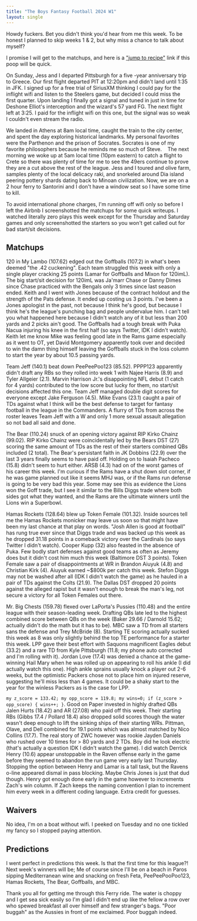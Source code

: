```yaml
---
title: "The Boys Fantasy Football 2024 W1"
layout: single
---
```


Howdy fuckers. Bet you didn't think you'd hear from me this week. To be honest I planned to skip weeks 1 & 2, but why miss a chance to talk about myself?

I promise I will get to the matchups, and here is a ["jump to recipe"](#matchups) link if this poop will be quick.

On Sunday, Jess and I departed Pittsburgh for a five -year anniversary trip to Greece. Our first flight departed PIT at 12:20pm and didn't land until 1:35 in JFK. I signed up for a free trial of SiriusXM thinking I could pay for the inflight wifi and listen to the Steelers game, but decided I could miss the first quarter. Upon landing I finally got a signal and tuned in just in time for Deshone Elliot's interception and the wizard's 57 yard FG. The next flight left at 3:25. I paid for the inflight wifi on this one, but the signal was so weak I couldn't even stream the radio.

We landed in Athens at 8am local time, caught the train to the city center, and spent the day exploring historical landmarks. My personal favorites were the Parthenon and the prison of Socrates. Socrates is one of my favorite philosophers because he reminds me so much of Steve. 
<img src="{{ site.url }}{{ site.baseurl }}/assets/images/PXL_20240909_093515232.jpg" alt="">
<img src="{{ site.url }}{{ site.baseurl }}/assets/images/PXL_20240909_122052182.jpg" alt="">
<img src="{{ site.url }}{{ site.baseurl }}/assets/images/PXL_20240909_100601650.MP.jpg" alt="">
The next morning we woke up at 5am local time (10pm eastern) to catch a flight to Crete so there was plenty of time for me to see the 49ers continue to prove they are a cut above the rest of the league. Jess and I toured and olive farm, samples plenty of the local delicacy raki, and snorkeled around Dia island peering pottery shards dating back to Minoan civilization. Now, we are on a 2 hour ferry to Santorini and I don't have a window seat so I have some time to kill. 

To avoid international phone charges, I'm running off wifi only so before I left the Airbnb I screenshotted the matchups for some quick writeups. I watched literally zero plays this week except for the Thursday and Saturday games and only screenshotted the starters so you won't get called out for bad start/sit decisions.

## Matchups

120 in My Lambo (107.62) edged out the Goffballs (107.2) in what's been deemed "the .42 cuckening". Each team struggled this week with only a single player cracking 25 points (Lamar for Goffballs and Mixon for 120imL). The big start/sit decision for 120imL was Ja'marr Chase or Danny Dimes since Chase practiced with the Bengals only 3 times since last season ended. Keith and I went with Jones because of the contract holdout and the strength of the Pats defense. It ended up costing us 3 points. I've been a Jones apologist in the past, not because I think he's good, but because I think he's the league's punching bag and people undervalue him. I can't tell you what happened here because I didn't watch any of it but less than 200 yards and 2 picks ain't good. The Goffballs had a tough break with Puka Nacua injuring his knee in the first half (so says Twitter, IDK I didn't watch). Keith let me know Mike was feeling good late in the Rams game especially as it went to OT, yet David Montgomery apparently took over and decided to win the damn thing himself leaving the Goffballs stuck in the loss column to start the year by about 10.5 passing yards.

Team Jeff (140.1) beat down PeePeePoo123 (85.52). PPPP123 apparently didn't draft any RBs so they rolled into week 1 with Najee Harris (8.9) and Tyler Allgeier (2.1). Marvin Harrison Jr.'s disappointing NFL debut (1 catch for 4 yards) contributed to the low score but lucky for them, no start/sit decisions affected this one. Team Jeff managed double digit scores for everyone except Jake Ferguson (4.5). Mike Evans (23.1) caught a pair of TDs against what I think will be the best defense to target for fantasy football in the league in the Commanders. A flurry of TDs from across the roster leaves Team Jeff with a W and only 1 more sexual assault allegation so not bad all said and done.

The Bear (110.24) snuck of an opening victory against RIP Kirko Chainz (99.02). RIP Kirko Chainz were coincidentally led by the Bears DST (27) scoring the same amount of TDs as the rest of their starters combined QBs included (2 total). The Bear's persistant faith in JK Dobbins (22.9) over the last 3 years finally seems to have paid off. Holding on to Isaiah Pacheco (15.8) didn't seem to hurt either. ARSB (4.3) had on of the worst games of his career this week. I'm curious if the Rams have a shut down slot corner, if he was game planned out like it seems MHJ was, or if the Rams run defense is going to be very bad this year. Some may see this as evidence the Lions won the Goff trade, but I see it similar to the Bills Diggs trade where both sides got what they wanted, and the Rams are the ultimate winners until the Lions win a Superbowl.

Hamas Rockets (128.64) blew up Token Female (101.32). Inside sources tell me the Hamas Rockets monicker may leave us soon so that might have been my last chance at that play on words. "Josh Allen is good at football" has rung true ever since that Diggs trade and was backed up this week as he dropped 31.18 points in a comeback victory over the Cardinals (so says Twitter I didn't watch). Cooper Kupp (32) also feasted in the absence of Puka. Few bodly start defenses against good teams as often as Jeremy does but it didn't cost him much this week (Baltimore DST 3 points). Token Female saw a pair of disappointments at WR in Brandon Aiuyuk (4.8) and Christian Kirk (4). Aiuyuk earned ~$800k per catch this week. Stefon Diggs may not be washed after all (IDK I didn't watch the game) as he hauled in a pair of TDs against the Colts (21.9). The Dallas DST dropped 20 points against the alleged rapist but it wasn't enough to break the man's leg, not secure a victory for all Token Females out there.

Mr. Big Chests (159.78) flexed over LaPorta's Pussies (110.48) and the entire league with their season-leading week. Drafting QBs late led to the highest combined score between QBs on the week (Baker 29.66 / Darnold 15.62; actually didn't do the math but it has to be). MBC saw a TD from all starters sans the defense and Trey McBride (8). Starting TE scoring actually sucked this week as 8 was only slightly behind the top TE performance for a starter this week. LPP gave their best effort with Saquons magnificent Eagles debut (33.2) and a rare TD from Kyle Pittsburgh (11.8; my phone auto corrected and I'm rolling with it). Jordan Love (17.4) was denied a chance at the game-winning Hail Mary when he was rolled up on appearing to roll his ankle (I did actually watch this one). High ankle sprains usually knock a player out 2-6 weeks, but the optimistic Packers chose not to place him on injured reserve, suggesting he'll miss less than 4 games. It could be a shaky start to the year for the winless Packers as is the case for LPP.

`my z_score = 133.42; my opp_score = 119.8; my wins=0; if (z_score > opp_score) { wins++; }`. Good on Paper invested in highly drafted QBs Jalen Hurts (18.42) and AR (27.08) who paid off this week. Their starting RBs (Gibbs 17.4 / Pollard 18.4) also dropped solid scores though the water wasn't deep enough to lift the sinking ships of their starting WRs. Pittman, Olave, and Dell combined for 19.1 points which was almost matched by Nico Collins (17.7). The real story of ZWC however was rookie Jayden Daniels who rushed over 10 times for > 80 yards and 2 TDs. Boy did he look electric (that's actually a question IDK I didn't watch the game). I did watch Derrick Henry (10.6) appear unstoppable in the Raven offense early in the game before they seemed to abandon the run game very early last Thursday. Stopping the option between Henry and Lamar is a tall task, but the Ravens o-line appeared dismal in pass blocking. Maybe Chris Jones is just that dud though. Henry got enough done early in the game however to increments Zach's win column. If Zach keeps the naming convention I plan to increment him every week in a different coding language. Extra credit for guesses.

## Waivers

No idea, I'm on a boat without wifi. I peeked on Tuesday and no one tickled my fancy so I stopped paying attention.

## Predictions 

I went perfect in predictions this week. Is that the first time for this league?! Next week's winners will be; Me of course since I'll be on a beach in Paros sipping Mediterranean wine and snacking on fresh Feta, PeePeePooPoo123, Hamas Rockets, The Bear, Goffballs, and MBC.


Thank you all for getting me through this Ferry ride. The water is choppy and I get sea sick easily so I'm glad I didn't end up like the fellow a row over who spewed breakfast all over himself and few stranger's bags. "Poor buggah" as the Aussies in front of me exclaimed. Poor buggah indeed. 






